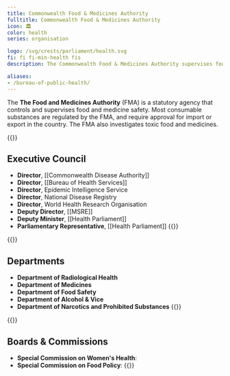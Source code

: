 ```yaml
---
title: Commonwealth Food & Medicines Authority
fulltitle: Commonwealth Food & Medicines Authority
icon: 🏛️
color: health
series: organisation

logo: /svg/crests/parliament/health.svg
fi: fi fi-min-health fis
description: The Commonwealth Food & Medicines Authority supervises food and medicine safety in Vekllei.

aliases:
- /bureau-of-public-health/
---
```

The <span class="fi fi-min-health fis"></span> **The Food and Medicines Authority** (FMA) is a statutory agency that controls and supervises food and medicine safety. Most consumable substances are regulated by the FMA, and require approval for import or export in the country. The FMA also investigates toxic food and medicines.

{{<note>}}
## Executive Council

* **Director**, [[Commonwealth Disease Authority]]
* **Director**, [[Bureau of Health Services]]
* **Director**, Epidemic Intelligence Service
* **Director**, National Disease Registry
* **Director**, World Health Research Organisation
* **Deputy Director**, [[MSRE]]
* **Deputy Minister**, [[Health Parliament]]
* **Parliamentary Representative**, [[Health Parliament]]
{{</note>}}

{{<note>}}
## Departments
* **Department of Radiological Health**
* **Department of Medicines**
* **Department of Food Safety**
* **Department of Alcohol & Vice**
* **Department of Narcotics and Prohibited Substances**
{{</note>}}

{{<note>}}
## Boards & Commissions

* **Special Commission on Women's Health**:
* **Special Commission on Food Policy**:
{{</note>}}
